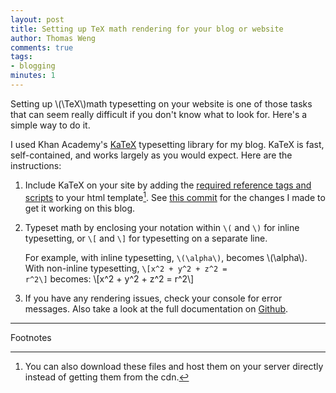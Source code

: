 ```yaml
---
layout: post
title: Setting up TeX math rendering for your blog or website
author: Thomas Weng
comments: true
tags:
- blogging
minutes: 1
---
```


Setting up \\(\TeX\\)math typesetting on your website is one of those tasks that can seem really difficult if you don't know what to look for. Here's a simple way to do it. 

I used Khan Academy's [KaTeX](https://khan.github.io/KaTeX/) typesetting library for my blog. KaTeX is fast, self-contained, and works largely as you would expect. Here are the instructions:

1. Include KaTeX on your site by adding the [required reference tags and scripts](https://github.com/Khan/KaTeX/blob/master/contrib/auto-render/README.md) to your html template[^1]. See 
[this commit](https://github.com/thomasweng15/thomasweng15.github.io/commit/a8ae4f214dd8bec31e29c62f3cdc79d2e9b761f8) for the changes I made to get it working on this blog.

2. Typeset math by enclosing your notation within <code class="text">\\(</code> and <code class="text">\\)</code> for inline typesetting, or <code class="text">\\[</code> and <code class="text">\\]</code> for typesetting on a separate line.

    For example, with inline typesetting, <code class="text">\\(\alpha\\)</code>, becomes \\(\alpha\\). With non-inline typesetting, <code class="text">\\[x^2 + y^2 + z^2 = r^2\\]</code> becomes: \\[x^2 + y^2 + z^2 = r^2\\]

3. If you have any rendering issues, check your console for error messages. Also take a look at the full documentation on [Github](https://github.com/Khan/KaTeX).

---
Footnotes

[^1]: You can also download these files and host them on your server directly instead of getting them from the cdn.
